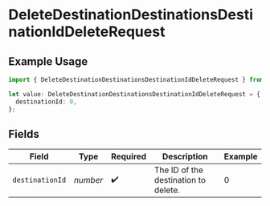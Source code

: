 # DeleteDestinationDestinationsDestinationIdDeleteRequest

## Example Usage

```typescript
import { DeleteDestinationDestinationsDestinationIdDeleteRequest } from "holiday/models/operations";

let value: DeleteDestinationDestinationsDestinationIdDeleteRequest = {
  destinationId: 0,
};
```

## Fields

| Field                                | Type                                 | Required                             | Description                          | Example                              |
| ------------------------------------ | ------------------------------------ | ------------------------------------ | ------------------------------------ | ------------------------------------ |
| `destinationId`                      | *number*                             | :heavy_check_mark:                   | The ID of the destination to delete. | 0                                    |